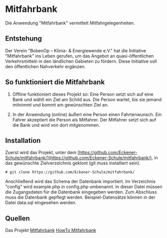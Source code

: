 # Mitfahrbank
Die Anwendung "Mitfahrbank" vermittelt Mitfahrgelegenheiten.

## Entstehung
Der Verein "BobenOp – Klima- & Energiewende e.V." hat die Initiative 
"Mitfahrbank" ins Leben gerufen, um das Angebot an quasi-öffentlichen 
Verkehrsmitteln in den ländlichen Gebieten zu fördern.
Diese Initiative soll den öffentlichen Nahverkehr ergänzen.

## So funktioniert die Mitfahrbank
1. Offline funktioniert dieses Projekt so:
 Eine Person setzt sich auf eine Bank und wählt ein Ziel am Schild aus.
 Die Person wartet, bis sie jemand  mitnimmt und kommt am gewünschten Ziel an.

2. In der Anwendung (online) äußert eine Person einen Fahrtenwunsch. Ein Fahrer 
akzeptiert die Person als Mitfahrer. Der Mitfahrer setzt sich auf die Bank 
und wird von dort mitgenommen.

## Installation
Zuerst wird das Projekt, unter dem [https://github.com/Eckener-Schule/mitfahrbank/](https://github.com/Eckener-Schule/mitfahrbank/),
in das gewünschte Zielverzeichnis geklont (git muss installiert sein).
```
# git clone https://github.com/Eckener-Schule/mitfahrbank/
```
Anschließend wird das Schema der Datenbank importiert. 
Im Verzeichnis "config" wird example.php in config.php umbenannt. In dieser Datei müssen die
Zugangsdaten für die Datenbank eingegeben werden. Zum Abschluss muss die Datenbank gepflegt
werden. Beispiel-Datensätze können in der Datei data.sql eingesehen werden.  

## Quellen
Das Projekt [Mitfahrbank](https://www.bobenop.de/projekte/mitfahrbank)
[HowTo Mitfahrbank](https://www.bobenop.de/projekte/mitfahrbank/85-wie-funktioniert-eine-mitfahrbank)
